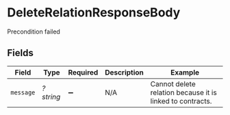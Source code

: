 # DeleteRelationResponseBody

Precondition failed


## Fields

| Field                                                     | Type                                                      | Required                                                  | Description                                               | Example                                                   |
| --------------------------------------------------------- | --------------------------------------------------------- | --------------------------------------------------------- | --------------------------------------------------------- | --------------------------------------------------------- |
| `message`                                                 | *?string*                                                 | :heavy_minus_sign:                                        | N/A                                                       | Cannot delete relation because it is linked to contracts. |